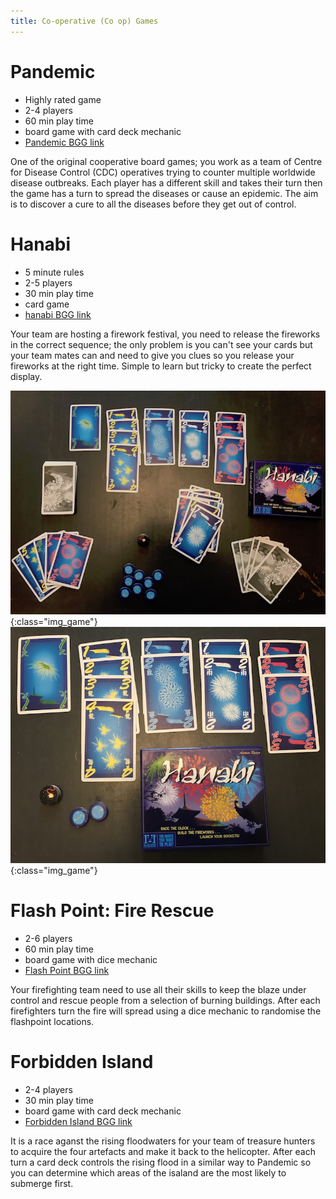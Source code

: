 ```yaml
---
title: Co-operative (Co op) Games
---
```


# Pandemic

* Highly rated game
* 2-4 players
* 60 min play time
* board game with card deck mechanic
* [Pandemic BGG link](https://boardgamegeek.com/boardgame/30549/pandemic)

One of the original cooperative board games; you work as a team of Centre for Disease Control (CDC) operatives trying to counter multiple worldwide disease outbreaks. Each player has a different skill and takes their turn then the game has a turn to spread the diseases or cause an epidemic. The aim is to discover a cure to all the diseases before they get out of control.

# Hanabi

* 5 minute rules
* 2-5 players
* 30 min play time
* card game
* [hanabi BGG link](https://boardgamegeek.com/boardgame/98778/hanabi)

Your team are hosting a firework festival, you need to release the fireworks in the correct sequence; the only problem is you can't see your cards but your team mates can and need to give you clues so you release your fireworks at the right time. Simple to learn but tricky to create the perfect display.

![hanabi game contents](/images/hanabi_01.jpg "hanabi game contents"){:class="img_game"}
![hanabi display partway through game](/images/hanabi_03.jpg "hanabi display partway through game"){:class="img_game"}

# Flash Point: Fire Rescue

* 2-6 players
* 60 min play time
* board game with dice mechanic
* [Flash Point BGG link](https://boardgamegeek.com/boardgame/100901/flash-point-fire-rescue)

Your firefighting team need to use all their skills to keep the blaze under control and rescue people from a selection of burning buildings. After each firefighters turn the fire will spread using a dice mechanic to randomise the flashpoint locations.

# Forbidden Island

* 2-4 players
* 30 min play time
* board game with card deck mechanic
* [Forbidden Island BGG link](https://boardgamegeek.com/boardgame/65244/forbidden-island)

It is a race aganst the rising floodwaters for your team of treasure hunters to acquire the four artefacts and make it back to the helicopter. After each turn a card deck controls the rising flood in a similar way to Pandemic so you can determine which areas of the isaland are the most likely to submerge first.